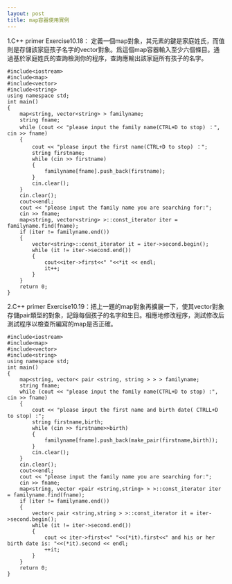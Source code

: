```yaml
---
layout: post
title: map容器使用實例
---
```


1.C++ primer Exercise10.18：
定義一個map對象，其元素的鍵是家庭姓氏，而值則是存儲該家庭孩子名字的vector對象。爲這個map容器輸入至少六個條目。通過基於家庭姓氏的查詢檢測你的程序，查詢應輸出該家庭所有孩子的名字。

	
	#include<iostream>
	#include<map>
	#include<vector>
	#include<string>
	using namespace std;
	int main()
	{
		map<string, vector<string> > familyname;
		string fname;
    	while (cout << "please input the family name(CTRL+D to stop) ：", cin >> fname)
		{
			cout << "please input the first name(CTRL+D to stop) ：";
			string firstname;
			while (cin >> firstname)
			{
				familyname[fname].push_back(firstname);
			}
			cin.clear();
		}
		cin.clear();
		cout<<endl;
		cout << "please input the family name you are searching for:";
		cin >> fname;
		map<string, vector<string> >::const_iterator iter = familyname.find(fname);
		if (iter != familyname.end())
		{
			vector<string>::const_iterator it = iter->second.begin();
			while (it != iter->second.end())
			{
				cout<<iter->first<<" "<<*it << endl;
				it++;
			}
		}
		return 0;
	}


2.C++ primer Exercise10.19：把上一題的map對象再擴展一下，使其vector對象存儲pair類型的對象，記錄每個孩子的名字和生日。相應地修改程序，測試修改后測試程序以檢查所編寫的map是否正確。
	
	
	#include<iostream>
	#include<map>
	#include<vector>
	#include<string>
	using namespace std;
	int main()
	{
		map<string, vector< pair <string, string > > > familyname;
		string fname;
		while (cout << "please input the family name(CTRL+D to stop) :", cin >> fname)
		{
			cout << "please input the first name and birth date( CTRLL+D to stop) :";
			string firstname,birth;
			while (cin >> firstname>>birth)
			{
				familyname[fname].push_back(make_pair(firstname,birth));
			}
			cin.clear();
		}
		cin.clear();
		cout<<endl;
		cout << "please input the family name you are searching for:";
		cin >> fname;
		map<string, vector <pair <string,string> > >::const_iterator iter = familyname.find(fname);
		if (iter != familyname.end())
		{
			vector< pair <string,string > >::const_iterator it = iter->second.begin();
			while (it != iter->second.end())
			{
				cout << iter->first<<" "<<(*it).first<<" and his or her birth date is: "<<(*it).second << endl;
				++it;
			}
		}
		return 0;
	}






